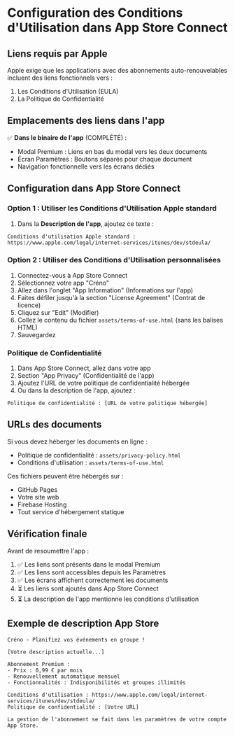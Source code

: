 # Configuration des Conditions d'Utilisation dans App Store Connect

## Liens requis par Apple

Apple exige que les applications avec des abonnements auto-renouvelables incluent des liens fonctionnels vers :
1. Les Conditions d'Utilisation (EULA)
2. La Politique de Confidentialité

## Emplacements des liens dans l'app

✅ **Dans le binaire de l'app** (COMPLÉTÉ) :
- Modal Premium : Liens en bas du modal vers les deux documents
- Écran Paramètres : Boutons séparés pour chaque document
- Navigation fonctionnelle vers les écrans dédiés

## Configuration dans App Store Connect

### Option 1 : Utiliser les Conditions d'Utilisation Apple standard

1. Dans la **Description de l'app**, ajoutez ce texte :
```
Conditions d'utilisation Apple standard : https://www.apple.com/legal/internet-services/itunes/dev/stdeula/
```

### Option 2 : Utiliser des Conditions d'Utilisation personnalisées

1. Connectez-vous à App Store Connect
2. Sélectionnez votre app "Créno"
3. Allez dans l'onglet "App Information" (Informations sur l'app)
4. Faites défiler jusqu'à la section "License Agreement" (Contrat de licence)
5. Cliquez sur "Edit" (Modifier)
6. Collez le contenu du fichier `assets/terms-of-use.html` (sans les balises HTML)
7. Sauvegardez

### Politique de Confidentialité

1. Dans App Store Connect, allez dans votre app
2. Section "App Privacy" (Confidentialité de l'app)
3. Ajoutez l'URL de votre politique de confidentialité hébergée
4. Ou dans la description de l'app, ajoutez :
```
Politique de confidentialité : [URL de votre politique hébergée]
```

## URLs des documents

Si vous devez héberger les documents en ligne :
- Politique de confidentialité : `assets/privacy-policy.html`
- Conditions d'utilisation : `assets/terms-of-use.html`

Ces fichiers peuvent être hébergés sur :
- GitHub Pages
- Votre site web
- Firebase Hosting
- Tout service d'hébergement statique

## Vérification finale

Avant de resoumettre l'app :
1. ✅ Les liens sont présents dans le modal Premium
2. ✅ Les liens sont accessibles depuis les Paramètres
3. ✅ Les écrans affichent correctement les documents
4. ⏳ Les liens sont ajoutés dans App Store Connect
5. ⏳ La description de l'app mentionne les conditions d'utilisation

## Exemple de description App Store

```
Créno - Planifiez vos événements en groupe !

[Votre description actuelle...]

Abonnement Premium :
- Prix : 0,99 € par mois
- Renouvellement automatique mensuel
- Fonctionnalités : Indisponibilités et groupes illimités

Conditions d'utilisation : https://www.apple.com/legal/internet-services/itunes/dev/stdeula/
Politique de confidentialité : [Votre URL]

La gestion de l'abonnement se fait dans les paramètres de votre compte App Store.
```